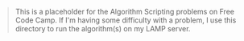 > This is a placeholder for the Algorithm Scripting problems on Free Code Camp. If I'm having some difficulty with a problem, I use this directory to run the algorithm(s) on my LAMP server.
